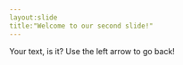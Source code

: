 ```yaml
---
layout:slide
title:"Welcome to our second slide!"
---
```

Your text, is it?
Use the left arrow to go back!
